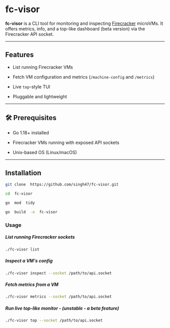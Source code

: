 
# fc-visor

**fc-visor** is a CLI tool for monitoring and inspecting [Firecracker](https://github.com/firecracker-microvm/firecracker) microVMs. It offers metrics, info, and a top-like dashboard (beta version) via the Firecracker API socket.

---

## Features

- List running Firecracker VMs

- Fetch VM configuration and metrics (`/machine-config` and `/metrics`)

- Live `top`-style TUI

- Pluggable and lightweight

---
## 🛠️ Prerequisites

- Go 1.18+ installed

- Firecracker VMs running with exposed API sockets

- Unix-based OS (Linux/macOS)

---

## Installation

```bash
git clone  https://github.com/singh47/fc-visor.git

cd  fc-visor

go  mod  tidy

go  build  -o  fc-visor
```

  

### Usage
##### List running Firecracker sockets
```bash
./fc-visor list
```
##### Inspect a VM's config
```bash
./fc-visor inspect --socket /path/to/api.socket
```
##### Fetch metrics from a VM
```bash
./fc-visor metrics --socket /path/to/api.socket
```
##### Run live top-like monitor - (unstable - a beta feature)
```bash
./fc-visor top --socket /path/to/api.socket
```
